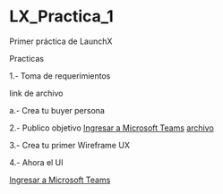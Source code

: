 # LX_Practica_1
Primer práctica de LaunchX

Practicas

<p>
  1.- Toma de requerimientos
<p/>

  link de archivo
  
<p> 
  a.- Crea tu buyer persona
</p>
  
<p dir="auto">
  2.- Publico objetivo
  <a href="htps://github.com/Angosk/LX_Practica_1/blob/main/abogabootPublicoObjetivo.png" rel="nofollow">Ingresar a Microsoft Teams</a>
  <a href="htps://github.com/Angosk/LX_Practica_1/blob/main/abogabootPublicoObjetivo.png" rel="nofollow">archivo</a>
</p>

<p>
  3.- Crea tu primer Wireframe UX
<p/>

<p>
  4.- Ahora el UI
<P/>
 
 <a href="https://youtu.be/pmoQ0gzqYM4" rel="nofollow">Ingresar a Microsoft Teams</a>
